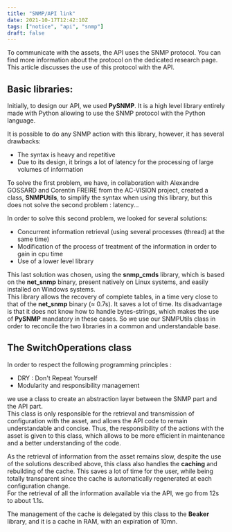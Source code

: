 ```yaml
---
title: "SNMP/API link"
date: 2021-10-17T12:42:10Z
tags: ["notice", "api", "snmp"]
draft: false
---
```


To communicate with the assets, the API uses the SNMP protocol. You can find more information about the protocol on the dedicated research page. This article discusses the use of this protocol with the API.

## Basic libraries:

Initially, to design our API, we used __PySNMP__. It is a high level library entirely made with Python allowing to use the SNMP protocol with the Python language. 

It is possible to do any SNMP action with this library, however, it has several drawbacks:
- The syntax is heavy and repetitive
- Due to its design, it brings a lot of latency for the processing of large volumes of information

To solve the first problem, we have, in collaboration with Alexandre GOSSARD and Corentin FREIRE from the AC-VISION project, created a class, __SNMPUtils__, to simplify the syntax when using this library, but this does not solve the second problem : latency...

In order to solve this second problem, we looked for several solutions:
- Concurrent information retrieval (using several processes (thread) at the same time)
- Modification of the process of treatment of the information in order to gain in cpu time
- Use of a lower level library

This last solution was chosen, using the __snmp_cmds__ library, which is based on the __net_snmp__ binary, present natively on Linux systems, and easily installed on Windows systems. \
This library allows the recovery of complete tables, in a time very close to that of the __net_snmp__ binary ($\approx$ 0.7s). It saves a lot of time. Its disadvantage is that it does not know how to handle bytes-strings, which makes the use of __PySNMP__ mandatory in these cases. So we use our SNMPUtils class in order to reconcile the two libraries in a common and understandable base.

## The SwitchOperations class

In order to respect the following programming principles :
- DRY : Don't Repeat Yourself
- Modularity and responsibility management

we use a class to create an abstraction layer between the SNMP part and the API part. \
This class is only responsible for the retrieval and transmission of configuration with the asset, and allows the API code to remain understandable and concise. Thus, the responsibility of the actions with the asset is given to this class, which allows to be more efficient in maintenance and a better understanding of the code.

As the retrieval of information from the asset remains slow, despite the use of the solutions described above, this class also handles the __caching__ and rebuilding of the cache. This saves a lot of time for the user, while being totally transparent since the cache is automatically regenerated at each configuration change. \
For the retrieval of all the information available via the API, we go from 12s to about 1.1s.

The management of the cache is delegated by this class to the __Beaker__ library, and it is a cache in RAM, with an expiration of 10mn.